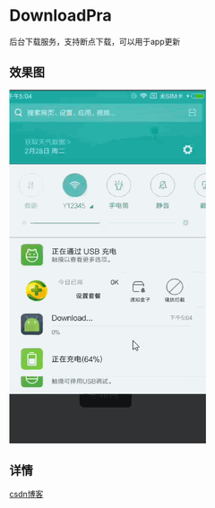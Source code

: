 # DownloadPra
后台下载服务，支持断点下载，可以用于app更新
## 效果图
![](https://github.com/GuoZhaoHui628/ProjectPicture/raw/master/download.gif)
## 详情
[csdn博客](http://blog.csdn.net/guozhaohui628/article/details/58707833)
